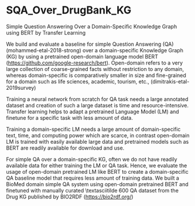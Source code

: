 # SQA_Over_DrugBank_KG

Simple Question Answering Over a Domain-Specific Knowledge Graph using BERT by Transfer Learning

We build and evaluate a baseline for simple Question Answering (QA) (mohammed-etal-2018-strong) over a domain-specific Knowledge Graph (KG) by using a pretrained open-domain language model  BERT (https://github.com/google-research/bert). Open-domain refers to a very large collection of coarse-grained facts without restriction to any domain, whereas domain-specific is comparatively smaller in size and fine-grained for a domain such as life sciences, academic, tourism,  etc., (dimitrakis-etal-2019survey)

Training a neural network from scratch for QA task needs a large annotated dataset and creation of such a large dataset is time and resource-intensive. Transfer learning helps to adapt a pretrained Language Model (LM) and finetune for a specific task with less amount of data.

Training a domain-specific LM needs a large amount of domain-specific text, time, and computing power which are scarce, in contrast open-domain LM is trained with easily available large data and pretrained models such as BERT are readily available for download and use. 

For simple QA over a domain-specific KG, often we do not have readily available data for either training the LM or QA task. Hence, we evaluate the usage of open-domain pretrained LM like BERT to create a domain-specific QA baseline model that requires less amount of training data. We built a BioMed domain simple QA system using open-domain pretrained BERT and finetuned with manually curated \textasciitilde 600 QA dataset from the Drug KG published by BIO2RDF (https://bio2rdf.org/)
